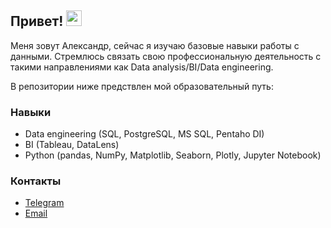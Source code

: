 <!--
**abtcrazy/abtcrazy** is a ✨ _special_ ✨ repository because its `README.md` (this file) appears on your GitHub profile.

Here are some ideas to get you started:

- 🔭 I’m currently working on ...
- 🌱 I’m currently learning ...
- 👯 I’m looking to collaborate on ...
- 🤔 I’m looking for help with ...
- 💬 Ask me about ...
- 📫 How to reach me: ...
- 😄 Pronouns: ...
- ⚡ Fun fact: ...
👋 Hi, I’m @abtcrazy (actually, Aleksandr)  
👀 I’m interested in Data Analysis  
🌱 I’m currently learning basic skills of working and visualisations with data  
📫 You can reach me on Telegram: @Talipov_Alex  
-->
## Привет! <img src="https://media.giphy.com/media/hvRJCLFzcasrR4ia7z/giphy.gif" width="25px">
Меня зовут Александр, сейчас я изучаю базовые навыки работы с данными. Стремлюсь связать свою профессиональную деятельность с такими направлениями как Data analysis/BI/Data engineering.

В репозитории ниже предствлен мой образовательный путь:

<!--[![Readme Card](https://github-readme-stats.vercel.app/api/pin/?username=abtcrazy&repo=education_roadmap)](https://github.com/abtcrazy/education_roadmap)-->
### Навыки
* Data engineering (SQL, PostgreSQL, MS SQL, Pentaho DI)
* BI (Tableau, DataLens)
* Python (pandas, NumPy, Matplotlib, Seaborn, Plotly, Jupyter Notebook)
### Контакты
* [Telegram](https://t.me/Talipov_Aleksandr)
* [Email](mailto:talipovalex@yandex.ru)
